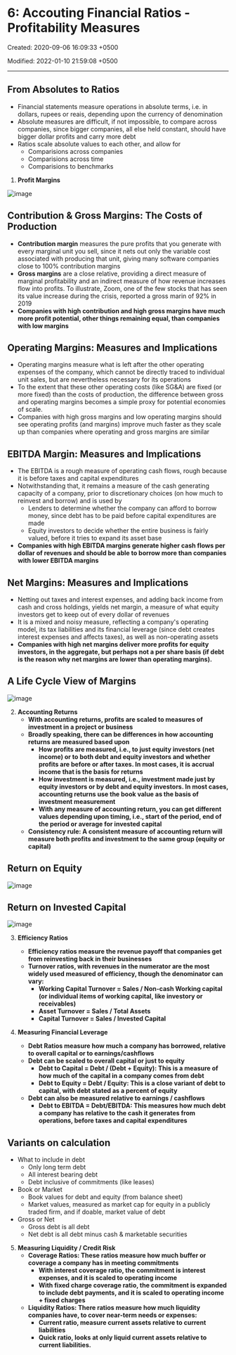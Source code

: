 # 6: Accouting Financial Ratios - Profitability Measures

Created: 2020-09-06 16:09:33 +0500

Modified: 2022-01-10 21:59:08 +0500

---

## From Absolutes to Ratios
-   Financial statements measure operations in absolute terms, i.e. in dollars, rupees or reais, depending upon the currency of denomination
-   Absolute measures are difficult, if not impossible, to compare across companies, since bigger companies, all else held constant, should have bigger dollar profits and carry more debt
-   Ratios scale absolute values to each other, and allow for
    -   Comparisions across companies
    -   Comparisions across time
    -   Comparisions to benchmarks

1.  **Profit Margins**

![image](media/Accounting-for-Finance_6--Accouting-Financial-Ratios---Profitability-Measures-image1.jpeg)

## Contribution & Gross Margins: The Costs of Production
-   **Contribution margin** measures the pure profits that you generate with every marginal unit you sell, since it nets out only the variable cost associated with producing that unit, giving many software companies close to 100% contribution margins
-   **Gross margins** are a close relative, providing a direct measure of marginal profitability and an indirect measure of how revenue increases flow into profits. To illustrate, Zoom, one of the few stocks that has seen its value increase during the crisis, reported a gross marin of 92% in 2019
-   **Companies with high contribution and high gross margins have much more profit potential, other things remaining equal, than companies with low margins**

## Operating Margins: Measures and Implications
-   Operating margins measure what is left after the other operating expenses of the company, which cannot be directly traced to individual unit sales, but are nevertheless necessary for its operations
-   To the extent that these other operating costs (like SG&A) are fixed (or more fixed) than the costs of production, the difference between gross and operating margins becomes a simple proxy for potential economies of scale.
-   Companies with high gross margins and low operating margins should see operating profits (and margins) improve much faster as they scale up than companies where operating and gross margins are similar

## EBITDA Margin: Measures and Implications
-   The EBITDA is a rough measure of operating cash flows, rough because it is before taxes and capital expenditures
-   Notwithstanding that, it remains a measure of the cash generating capacity of a company, prior to discretionary choices (on how much to reinvest and borrow) and is used by
    -   Lenders to determine whether the company can afford to borrow money, since debt has to be paid before capital expenditures are made
    -   Equity investors to decide whether the entire business is fairly valued, before it tries to expand its asset base
-   **Companies with high EBITDA margins generate higher cash flows per dollar of revenues and should be able to borrow more than companies with lower EBITDA margins**

## Net Margins: Measures and Implications
-   Netting out taxes and interest expenses, and adding back income from cash and cross holdings, yields net margin, a measure of what equity investors get to keep out of every dollar of revenues
-   It is a mixed and noisy measure, reflecting a company's operating model, its tax liabilities and its financial leverage (since debt creates interest expenses and affects taxes), as well as non-operating assets
-   **Companies with high net margins deliver more profits for equity investors, in the aggregate, but perhaps not a per share basis (if debt is the reason why net margins are lower than operating margins).**

## A Life Cycle View of Margins

![image](media/Accounting-for-Finance_6--Accouting-Financial-Ratios---Profitability-Measures-image2.jpg)

2.  **Accounting Returns**
    -   **With accounting returns, profits are scaled to measures of investment in a project or business**
    -   **Broadly speaking, there can be differences in how accounting returns are measured based upon**
        -   **How profits are measured, i.e., to just equity investors (net income) or to both debt and equity investors and whether profits are before or after taxes. In most cases, it is accrual income that is the basis for returns**
        -   **How investment is measured, i.e., investment made just by equity investors or by debt and equity investors. In most cases, accounting returns use the book value as the basis of investment measurement**
        -   **With any measure of accounting return, you can get different values depending upon timing, i.e., start of the period, end of the period or average for invested capital**
    -   **Consistency rule: A consistent measure of accounting return will measure both profits and investment to the same group (equity or capital)**

## Return on Equity

![image](media/Accounting-for-Finance_6--Accouting-Financial-Ratios---Profitability-Measures-image3.jpg)

## Return on Invested Capital

![image](media/Accounting-for-Finance_6--Accouting-Financial-Ratios---Profitability-Measures-image4.jpg)

3.  **Efficiency Ratios**
    -   **Efficiency ratios measure the revenue payoff that companies get from reinvesting back in their businesses**
    -   **Turnover ratios, with revenues in the numerator are the most widely used measured of efficiency, though the denominator can vary:**
        -   **Working Capital Turnover = Sales / Non-cash Working capital (or individual items of working capital, like investory or receivables)**
        -   **Asset Turnover = Sales / Total Assets**
        -   **Capital Turnover = Sales / Invested Capital**

4.  **Measuring Financial Leverage**
    -   **Debt Ratios measure how much a company has borrowed, relative to overall capital or to earnings/cashflows**
    -   **Debt can be scaled to overall capital or just to equity**
        -   **Debt to Capital = Debt / (Debt + Equity): This is a measure of how much of the capital in a company comes from debt**
        -   **Debt to Equity = Debt / Equity: This is a close variant of debt to capital, with debt stated as a percent of equity**
    -   **Debt can also be measured relative to earnings / cashflows**
        -   **Debt to EBITDA = Debt/EBITDA: This measures how much debt a company has relative to the cash it generates from operations, before taxes and capital expenditures**

## Variants on calculation
-   What to include in debt
    -   Only long term debt
    -   All interest bearing debt
    -   Debt inclusive of commitments (like leases)
-   Book or Market
    -   Book values for debt and equity (from balance sheet)
    -   Market values, measured as market cap for equity in a publicly traded firm, and if doable, market value of debt
-   Gross or Net
    -   Gross debt is all debt
    -   Net debt is all debt minus cash & marketable securities

5.  **Measuring Liquidity / Credit Risk**
    -   **Coverage Ratios: These ratios measure how much buffer or coverage a company has in meeting commitments**
        -   **With interest coverage ratio, the commitment is interest expenses, and it is scaled to operating income**
        -   **With fixed charge coverage ratio, the commitment is expanded to include debt payments, and it is scaled to operating income + fixed charges**
    -   **Liquidity Ratios: There ratios measure how much liquidity companies have, to cover near-term needs or expenses:**
        -   **Current ratio, measure current assets relative to current liabilities**
        -   **Quick ratio, looks at only liquid current assets relative to current liabilities.**

